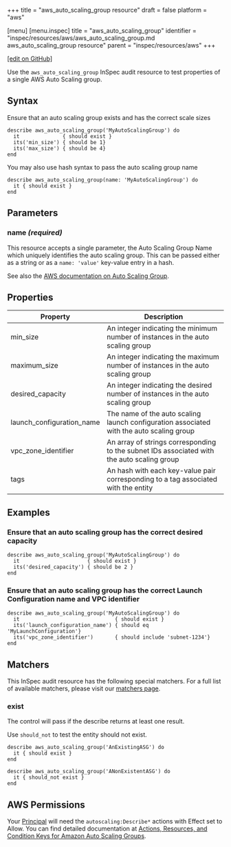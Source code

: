 +++
title = "aws_auto_scaling_group resource"
draft = false
platform = "aws"

[menu]
  [menu.inspec]
    title = "aws_auto_scaling_group"
    identifier = "inspec/resources/aws/aws_auto_scaling_group.md aws_auto_scaling_group resource"
    parent = "inspec/resources/aws"
+++

[\[edit on GitHub\]](https://github.com/inspec/inspec-aws/blob/master/docs/resources/aws_auto_scaling_group.md)

Use the `aws_auto_scaling_group` InSpec audit resource to test properties of a single AWS Auto Scaling group.

## Syntax

Ensure that an auto scaling group exists and has the correct scale sizes

    describe aws_auto_scaling_group('MyAutoScalingGroup') do
      it              { should exist }
      its('min_size') { should be 1}
      its('max_size') { should be 4}
    end

You may also use hash syntax to pass the auto scaling group name

    describe aws_auto_scaling_group(name: 'MyAutoScalingGroup') do
      it { should exist }
    end

## Parameters

### name _(required)_

This resource accepts a single parameter, the Auto Scaling Group Name which uniquely identifies the auto scaling group.
This can be passed either as a string or as a `name: 'value'` key-value entry in a hash.

See also the [AWS documentation on Auto Scaling Group](https://docs.aws.amazon.com/autoscaling/ec2/userguide/AutoScalingGroup.html).

## Properties

| Property                  | Description                                                                                |
| ------------------------- | ------------------------------------------------------------------------------------------ |
| min_size                  | An integer indicating the minimum number of instances in the auto scaling group            |
| maximum_size              | An integer indicating the maximum number of instances in the auto scaling group            |
| desired_capacity          | An integer indicating the desired number of instances in the auto scaling group            |
| launch_configuration_name | The name of the auto scaling launch configuration associated with the auto scaling group   |
| vpc_zone_identifier       | An array of strings corresponding to the subnet IDs associated with the auto scaling group |
| tags                      | An hash with each key-value pair corresponding to a tag associated with the entity         |

## Examples

### Ensure that an auto scaling group has the correct desired capacity

    describe aws_auto_scaling_group('MyAutoScalingGroup') do
      it                      { should exist }
      its('desired_capacity') { should be 2 }
    end

### Ensure that an auto scaling group has the correct Launch Configuration name and VPC identifier

    describe aws_auto_scaling_group('MyAutoScalingGroup') do
      it                               { should exist }
      its('launch_configuration_name') { should eq 'MyLaunchConfiguration'}
      its('vpc_zone_identifier')       { should include 'subnet-1234'}
    end

## Matchers

This InSpec audit resource has the following special matchers. For a full list of available matchers, please visit our [matchers page](/inspec/matchers/).

### exist

The control will pass if the describe returns at least one result.

Use `should_not` to test the entity should not exist.

    describe aws_auto_scaling_group('AnExistingASG') do
      it { should exist }
    end

    describe aws_auto_scaling_group('ANonExistentASG') do
      it { should_not exist }
    end

## AWS Permissions

Your [Principal](https://docs.aws.amazon.com/IAM/latest/UserGuide/intro-structure.html#intro-structure-principal) will need the `autoscaling:Describe*` actions with Effect set to Allow.
You can find detailed documentation at [Actions, Resources, and Condition Keys for Amazon Auto Scaling Groups](https://docs.aws.amazon.com/autoscaling/ec2/userguide/control-access-using-iam.html).
